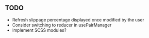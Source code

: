 ## TODO

- Refresh slippage percentage displayed once modified by the user
- Consider switching to reducer in usePairManager
- Implement SCSS modules?

